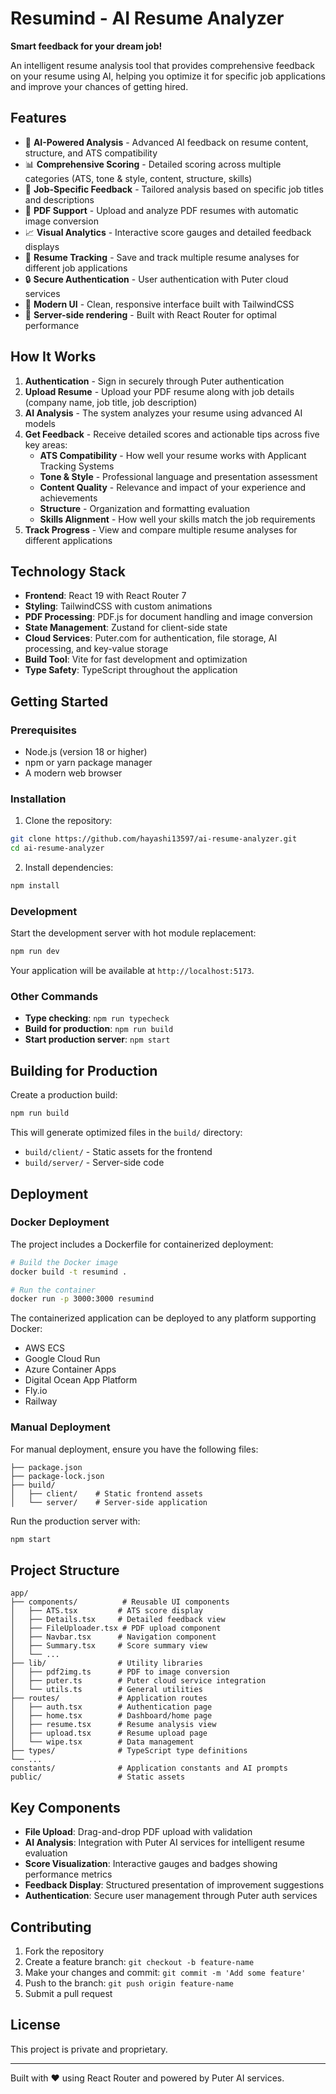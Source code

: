 # Resumind - AI Resume Analyzer

**Smart feedback for your dream job!**

An intelligent resume analysis tool that provides comprehensive feedback on your resume using AI, helping you optimize it for specific job applications and improve your chances of getting hired.

## Features

- 🤖 **AI-Powered Analysis** - Advanced AI feedback on resume content, structure, and ATS compatibility
- 📊 **Comprehensive Scoring** - Detailed scoring across multiple categories (ATS, tone & style, content, structure, skills)
- 🎯 **Job-Specific Feedback** - Tailored analysis based on specific job titles and descriptions
- 📄 **PDF Support** - Upload and analyze PDF resumes with automatic image conversion
- 📈 **Visual Analytics** - Interactive score gauges and detailed feedback displays
- 💾 **Resume Tracking** - Save and track multiple resume analyses for different job applications
- 🔒 **Secure Authentication** - User authentication with Puter cloud services
- 🎨 **Modern UI** - Clean, responsive interface built with TailwindCSS
- 🚀 **Server-side rendering** - Built with React Router for optimal performance

## How It Works

1. **Authentication** - Sign in securely through Puter authentication
2. **Upload Resume** - Upload your PDF resume along with job details (company name, job title, job description)
3. **AI Analysis** - The system analyzes your resume using advanced AI models
4. **Get Feedback** - Receive detailed scores and actionable tips across five key areas:
   - **ATS Compatibility** - How well your resume works with Applicant Tracking Systems
   - **Tone & Style** - Professional language and presentation assessment
   - **Content Quality** - Relevance and impact of your experience and achievements
   - **Structure** - Organization and formatting evaluation
   - **Skills Alignment** - How well your skills match the job requirements
5. **Track Progress** - View and compare multiple resume analyses for different applications

## Technology Stack

- **Frontend**: React 19 with React Router 7
- **Styling**: TailwindCSS with custom animations
- **PDF Processing**: PDF.js for document handling and image conversion
- **State Management**: Zustand for client-side state
- **Cloud Services**: Puter.com for authentication, file storage, AI processing, and key-value storage
- **Build Tool**: Vite for fast development and optimization
- **Type Safety**: TypeScript throughout the application

## Getting Started

### Prerequisites

- Node.js (version 18 or higher)
- npm or yarn package manager
- A modern web browser

### Installation

1. Clone the repository:
```bash
git clone https://github.com/hayashi13597/ai-resume-analyzer.git
cd ai-resume-analyzer
```

2. Install dependencies:
```bash
npm install
```

### Development

Start the development server with hot module replacement:

```bash
npm run dev
```

Your application will be available at `http://localhost:5173`.

### Other Commands

- **Type checking**: `npm run typecheck`
- **Build for production**: `npm run build`
- **Start production server**: `npm start`

## Building for Production

Create a production build:

```bash
npm run build
```

This will generate optimized files in the `build/` directory:
- `build/client/` - Static assets for the frontend
- `build/server/` - Server-side code

## Deployment

### Docker Deployment

The project includes a Dockerfile for containerized deployment:

```bash
# Build the Docker image
docker build -t resumind .

# Run the container
docker run -p 3000:3000 resumind
```

The containerized application can be deployed to any platform supporting Docker:
- AWS ECS
- Google Cloud Run
- Azure Container Apps
- Digital Ocean App Platform
- Fly.io
- Railway

### Manual Deployment

For manual deployment, ensure you have the following files:
```
├── package.json
├── package-lock.json
├── build/
│   ├── client/    # Static frontend assets
│   └── server/    # Server-side application
```

Run the production server with:
```bash
npm start
```

## Project Structure

```
app/
├── components/          # Reusable UI components
│   ├── ATS.tsx         # ATS score display
│   ├── Details.tsx     # Detailed feedback view
│   ├── FileUploader.tsx # PDF upload component
│   ├── Navbar.tsx      # Navigation component
│   ├── Summary.tsx     # Score summary view
│   └── ...
├── lib/                # Utility libraries
│   ├── pdf2img.ts      # PDF to image conversion
│   ├── puter.ts        # Puter cloud service integration
│   └── utils.ts        # General utilities
├── routes/             # Application routes
│   ├── auth.tsx        # Authentication page
│   ├── home.tsx        # Dashboard/home page
│   ├── resume.tsx      # Resume analysis view
│   ├── upload.tsx      # Resume upload page
│   └── wipe.tsx        # Data management
├── types/              # TypeScript type definitions
└── ...
constants/              # Application constants and AI prompts
public/                 # Static assets
```

## Key Components

- **File Upload**: Drag-and-drop PDF upload with validation
- **AI Analysis**: Integration with Puter AI services for intelligent resume evaluation
- **Score Visualization**: Interactive gauges and badges showing performance metrics
- **Feedback Display**: Structured presentation of improvement suggestions
- **Authentication**: Secure user management through Puter auth services

## Contributing

1. Fork the repository
2. Create a feature branch: `git checkout -b feature-name`
3. Make your changes and commit: `git commit -m 'Add some feature'`
4. Push to the branch: `git push origin feature-name`
5. Submit a pull request

## License

This project is private and proprietary.

---

Built with ❤️ using React Router and powered by Puter AI services.